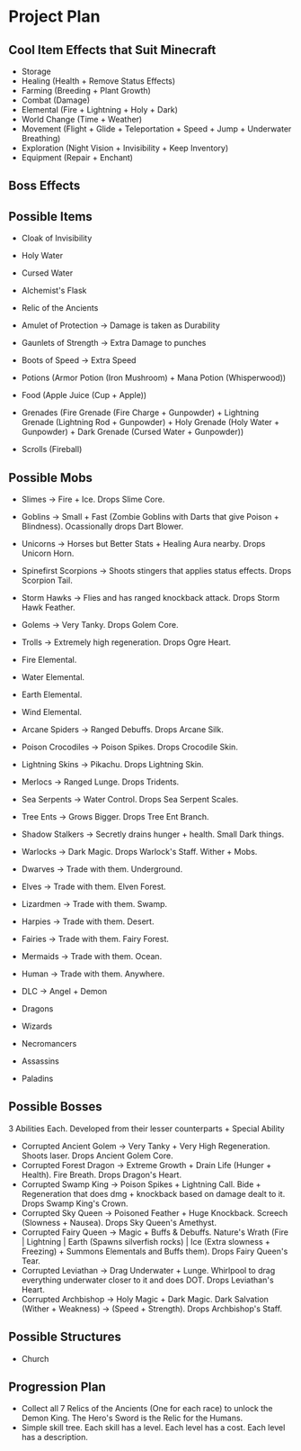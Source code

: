 # Project Plan

## Cool Item Effects that Suit Minecraft

* Storage
* Healing (Health + Remove Status Effects)
* Farming (Breeding + Plant Growth)
* Combat (Damage)
* Elemental (Fire + Lightning + Holy + Dark)
* World Change (Time + Weather)
* Movement (Flight + Glide + Teleportation + Speed + Jump + Underwater Breathing)
* Exploration (Night Vision + Invisibility + Keep Inventory)
* Equipment (Repair + Enchant)

## Boss Effects

## Possible Items

* Cloak of Invisibility
* Holy Water
* Cursed Water
* Alchemist's Flask
* Relic of the Ancients
* Amulet of Protection -> Damage is taken as Durability
* Gaunlets of Strength -> Extra Damage to punches
* Boots of Speed -> Extra Speed

* Potions (Armor Potion (Iron Mushroom) + Mana Potion (Whisperwood))
* Food (Apple Juice (Cup + Apple))
* Grenades (Fire Grenade (Fire Charge + Gunpowder) + Lightning Grenade (Lightning Rod + Gunpowder) + Holy Grenade (Holy Water + Gunpowder) + Dark Grenade (Cursed Water + Gunpowder))
* Scrolls (Fireball)

## Possible Mobs

* Slimes -> Fire + Ice. Drops Slime Core.
* Goblins -> Small + Fast (Zombie Goblins with Darts that give Poison + Blindness). Ocassionally drops Dart Blower.
* Unicorns -> Horses but Better Stats + Healing Aura nearby. Drops Unicorn Horn.

* Spinefirst Scorpions -> Shoots stingers that applies status effects. Drops Scorpion Tail.
* Storm Hawks -> Flies and has ranged knockback attack. Drops Storm Hawk Feather.

* Golems -> Very Tanky. Drops Golem Core.
* Trolls -> Extremely high regeneration. Drops Ogre Heart.

* Fire Elemental.
* Water Elemental.
* Earth Elemental.
* Wind Elemental.

* Arcane Spiders -> Ranged Debuffs. Drops Arcane Silk.

* Poison Crocodiles -> Poison Spikes. Drops Crocodile Skin.
* Lightning Skins -> Pikachu. Drops Lightning Skin.

* Merlocs -> Ranged Lunge. Drops Tridents.
* Sea Serpents -> Water Control. Drops Sea Serpent Scales.

* Tree Ents -> Grows Bigger. Drops Tree Ent Branch.
* Shadow Stalkers -> Secretly drains hunger + health. Small Dark things.

* Warlocks -> Dark Magic. Drops Warlock's Staff. Wither + Mobs.

* Dwarves -> Trade with them. Underground.
* Elves -> Trade with them. Elven Forest.
* Lizardmen -> Trade with them. Swamp.
* Harpies -> Trade with them. Desert.
* Fairies -> Trade with them. Fairy Forest.
* Mermaids -> Trade with them. Ocean.
* Human -> Trade with them. Anywhere. 

* DLC -> Angel + Demon

* Dragons
* Wizards
* Necromancers
* Assassins
* Paladins

## Possible Bosses

3 Abilities Each. Developed from their lesser counterparts + Special Ability

* Corrupted Ancient Golem -> Very Tanky + Very High Regeneration. Shoots laser. Drops Ancient Golem Core.
* Corrupted Forest Dragon -> Extreme Growth + Drain Life (Hunger + Health). Fire Breath. Drops Dragon's Heart.
* Corrupted Swamp King -> Poison Spikes + Lightning Call. Bide + Regeneration that does dmg + knockback based on damage dealt to it. Drops Swamp King's Crown.
* Corrupted Sky Queen -> Poisoned Feather + Huge Knockback. Screech (Slowness + Nausea). Drops Sky Queen's Amethyst.
* Corrupted Fairy Queen -> Magic + Buffs & Debuffs. Nature's Wrath (Fire | Lightning | Earth (Spawns silverfish rocks) | Ice (Extra slowness + Freezing) + Summons Elementals and Buffs them). Drops Fairy Queen's Tear.
* Corrupted Leviathan -> Drag Underwater + Lunge. Whirlpool to drag everything underwater closer to it and does DOT. Drops Leviathan's Heart.
* Corrupted Archbishop -> Holy Magic + Dark Magic. Dark Salvation (Wither + Weakness) -> (Speed + Strength). Drops Archbishop's Staff.

## Possible Structures

* Church

## Progression Plan

* Collect all 7 Relics of the Ancients (One for each race) to unlock the 
Demon King. The Hero's Sword is the Relic for the Humans.
* Simple skill tree. Each skill has a level. Each level has a cost. Each level has a description.
